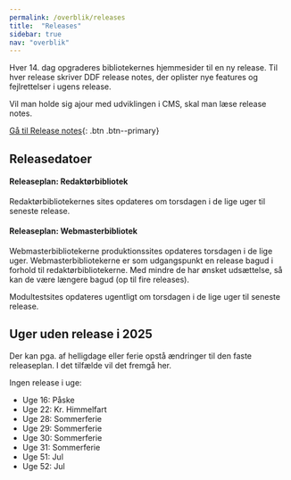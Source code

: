 ```yaml
---
permalink: /overblik/releases
title:  "Releases"
sidebar: true
nav: "overblik"
---
```

Hver 14. dag opgraderes bibliotekernes hjemmesider til en ny release. Til hver release skriver DDF release notes, der oplister nye features og fejlrettelser i ugens release.

Vil man holde sig ajour med udviklingen i CMS, skal man læse release notes. 

[Gå til Release notes](https://www.folkebibliotekernescms.dk/main/overblik/release-notes/){: .btn .btn--primary}

## Releasedatoer

#### Releaseplan: Redaktørbibliotek
Redaktørbibliotekernes sites opdateres om torsdagen i de lige uger til seneste release.
 
#### Releaseplan: Webmasterbibliotek
Webmasterbibliotekerne produktionssites opdateres torsdagen i de lige uger. Webmasterbibliotekerne er som udgangspunkt en release bagud i forhold til redaktørbibliotekerne. Med mindre de har ønsket udsættelse, så kan de være længere bagud (op til fire releases).

Modultestsites opdateres ugentligt om torsdagen i de lige uger til seneste release.

## Uger uden release i 2025
Der kan pga. af helligdage eller ferie opstå ændringer til den faste releaseplan. I det tilfælde vil det fremgå her.

Ingen release i uge:
- Uge 16: Påske
- Uge 22: Kr. Himmelfart
- Uge 28: Sommerferie
- Uge 29: Sommerferie
- Uge 30: Sommerferie
- Uge 31: Sommerferie
- Uge 51: Jul
- Uge 52: Jul



 


